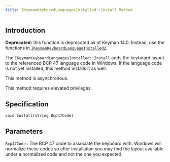 ```yaml
---
title: IKeymanKeyboardLanguagesInstalled::Install Method
---
```


## Introduction

**Deprecated:** this function is deprecated as of Keyman 14.0. Instead,
use the functions in
[`IKeymanKeyboardLanguageInstalled2`](../IKeymanKeyboardLanguageInstalled2).

The `IKeymanKeyboardLanguagesInstalled::Install` adds the keyboard
layout to the referenced BCP 47 language code in Windows. If the
language code is not yet installed, this method installs it as well.

This method is asynchronous.

This method requires elevated privileges.

## Specification

``` clike
void Install(string Bcp47Code)
```

## Parameters

`Bcp47Code`
:   The BCP 47 code to associate the keyboard with. Windows will
    normalize these codes so after installation you may find the layout
    available under a normalized code and not the one you expected.
